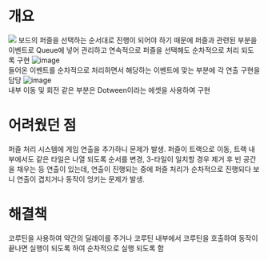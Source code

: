 # 개요
![](https://github.com/DWBoo/3-Tile-Hell-Puzzle/assets/147593910/76229c95-44ea-4048-a0f0-85b92d395dd9)
보드의 퍼즐을 선택하는 순서대로 진행이 되어야 하기 때문에 퍼즐과 관련된 부분을 이벤트로 Queue에 넣어 관리하고 연속적으로 퍼즐을 선택해도 순차적으로 처리 되도록 구현
![image](https://github.com/DWBoo/3-Tile-Hell-Puzzle/assets/147593910/b187e3f4-7b40-44fa-bab0-d4c613e5ea85)</br>
들어온 이벤트를 순차적으로 처리하면서 해당하는 이벤트에 맞는 부분에 각 연출 구현을 담당
![image](https://github.com/DWBoo/3-Tile-Hell-Puzzle/assets/147593910/2c1efe2a-2093-43b0-8b33-9b92bf3e4290)</br>
내부 이동 및 회전 같은 부분은 Dotween이라는 에셋을 사용하여 구현

# 어려웠던 점
퍼즐 처리 시스템에 게임 연출을 추가하니 문제가 발생.
퍼즐이 트랙으로 이동, 트랙 내부에서도 같은 타일은 나열 되도록 순서를 변경, 3-타일이 일치할 경우 제거 후 빈 공간을 채우는 등 연출이 있는데, 연출이 진행되는 중에 퍼즐 처리가 순차적으로 진행되다 보니 연출이 겹치거나 동작이 엉키는 문제가 발생.

# 해결책
코루틴을 사용하여 약간의 딜레이를 주거나 코루틴 내부에서 코루틴을 호출하여 동작이 끝나면 실행이 되도록 하여 순차적으로 실행 되도록 함
